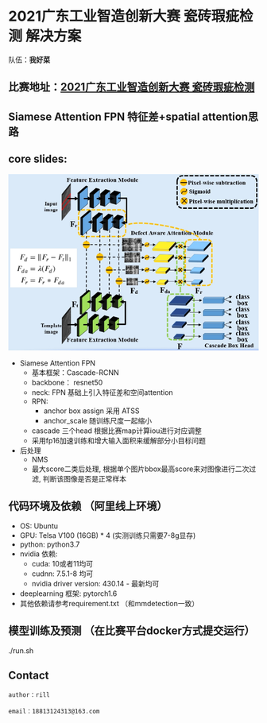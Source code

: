 
# 2021广东工业智造创新大赛 瓷砖瑕疵检测 解决方案

队伍：**我好菜**

## 比赛地址：[2021广东工业智造创新大赛 瓷砖瑕疵检测](https://tianchi.aliyun.com/competition/entrance/531846/information)

## Siamese Attention FPN 特征差+spatial attention思路
## core slides:
![Aaron Swartz](https://github.com/zhengye1995/Tianchi-2021-Guangdong-Tile-Detection/blob/main/temp_image/saf.jpg)
+ Siamese Attention FPN
    - 基本框架：Cascade-RCNN
    - backbone： resnet50
    - neck: FPN 基础上引入特征差和空间attention
    - RPN: 
        - anchor box assign 采用 ATSS
        - anchor_scale 随训练尺度一起缩小
    - cascade 三个head 根据比赛map计算iou进行对应调整
    - 采用fp16加速训练和增大输入面积来缓解部分小目标问题
+ 后处理
    - NMS
    - 最大score二类后处理, 根据单个图片bbox最高score来对图像进行二次过滤, 判断该图像是否是正常样本

## 代码环境及依赖 （阿里线上环境）

+ OS: Ubuntu
+ GPU: Telsa V100 (16GB) * 4 (实测训练只需要7-8g显存)
+ python: python3.7
+ nvidia 依赖:
   - cuda: 10或者11均可
   - cudnn: 7.5.1-8 均可
   - nvidia driver version: 430.14 - 最新均可
+ deeplearning 框架: pytorch1.6
+ 其他依赖请参考requirement.txt （和mmdetection一致）
   

## 模型训练及预测 （在比赛平台docker方式提交运行）
    
   ./run.sh
   
## Contact

    author：rill

    email：18813124313@163.com


